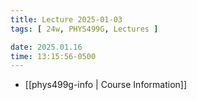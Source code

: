 ```yaml
---
title: Lecture 2025-01-03
tags: [ 24w, PHYS499G, Lectures ]

date: 2025.01.16
time: 13:15:56-0500
---
```


- [[phys499g-info | Course Information]]

